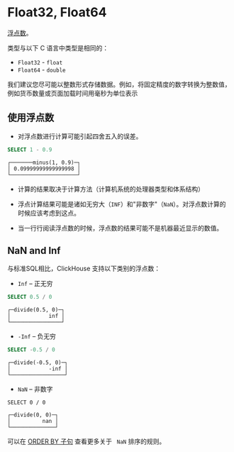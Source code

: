 # Float32, Float64

[浮点数](https://en.wikipedia.org/wiki/IEEE_754)。

类型与以下 C 语言中类型是相同的：

- `Float32` - `float`
- `Float64`  - `double`

我们建议您尽可能以整数形式存储数据。例如，将固定精度的数字转换为整数值，例如货币数量或页面加载时间用毫秒为单位表示

## 使用浮点数

- 对浮点数进行计算可能引起四舍五入的误差。

```sql
SELECT 1 - 0.9
```

```
┌───────minus(1, 0.9)─┐
│ 0.09999999999999998 │
└─────────────────────┘
```

- 计算的结果取决于计算方法（计算机系统的处理器类型和体系结构）

- 浮点计算结果可能是诸如无穷大（`INF`）和"非数字"（`NaN`）。对浮点数计算的时候应该考虑到这点。

- 当一行行阅读浮点数的时候，浮点数的结果可能不是机器最近显示的数值。

## NaN and Inf

与标准SQL相比，ClickHouse 支持以下类别的浮点数：

- `Inf` – 正无穷

```sql
SELECT 0.5 / 0
```

```
┌─divide(0.5, 0)─┐
│            inf │
└────────────────┘
```

- `-Inf` – 负无穷

```sql
SELECT -0.5 / 0
```

```
┌─divide(-0.5, 0)─┐
│            -inf │
└─────────────────┘
```

- `NaN` – 非数字

```
SELECT 0 / 0
```

```
┌─divide(0, 0)─┐
│          nan │
└──────────────┘
```

可以在 [ORDER BY 子句](../query_language/select.md) 查看更多关于 ` NaN` 排序的规则。
